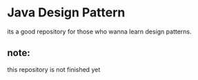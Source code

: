 # Java Design Pattern
  its a good repository for those who wanna learn design patterns.
  
## note:
  this repository is not finished yet
